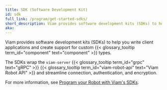 ```yaml
---
title: SDK (Software Development Kit)
id: sdk
full_link: /program/get-started-sdks/
short_description: Viam provides software development kits (SDKs) to help you write client applications and create support for custom component types.
aka:
---
```


Viam provides software development kits (SDKs) to help you write client applications and create support for custom {{< glossary_tooltip term_id="component" text="component" >}} types.

The SDKs wrap the `viam-server` {{< glossary_tooltip term_id="grpc" text="gRPC" >}} {{< glossary_tooltip term_id="viam-robot-api" text="Viam Robot API" >}} and streamline connection, authentication, and encryption.

For more information, see [Program your Robot with Viam's SDKs](../../program/get-started-sdks).
